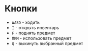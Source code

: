 # Кнопки
* `WASD` - ходить
* `I` - открыть инвентарь
* `F` - поднять предмет
* `ПКМ` - использовать предмет
* `Q` - выкинуть выбранный предмет